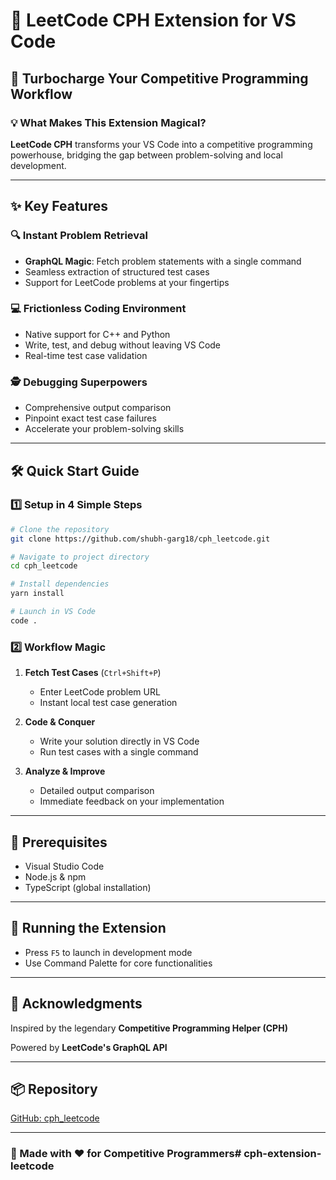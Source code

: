 # 🧩 LeetCode CPH Extension for VS Code

## 🚀 Turbocharge Your Competitive Programming Workflow

### 💡 What Makes This Extension Magical?

**LeetCode CPH** transforms your VS Code into a competitive programming powerhouse, bridging the gap between problem-solving and local development.

---

## ✨ Key Features

### 🔍 Instant Problem Retrieval
- **GraphQL Magic**: Fetch problem statements with a single command
- Seamless extraction of structured test cases
- Support for LeetCode problems at your fingertips

### 💻 Frictionless Coding Environment
- Native support for C++ and Python
- Write, test, and debug without leaving VS Code
- Real-time test case validation

### 🕵️ Debugging Superpowers
- Comprehensive output comparison
- Pinpoint exact test case failures
- Accelerate your problem-solving skills

---

## 🛠 Quick Start Guide

### 1️⃣ Setup in 4 Simple Steps

```bash
# Clone the repository
git clone https://github.com/shubh-garg18/cph_leetcode.git

# Navigate to project directory
cd cph_leetcode

# Install dependencies
yarn install

# Launch in VS Code
code .
```

### 2️⃣ Workflow Magic

1. **Fetch Test Cases** (`Ctrl+Shift+P`)
   - Enter LeetCode problem URL
   - Instant local test case generation

2. **Code & Conquer**
   - Write your solution directly in VS Code
   - Run test cases with a single command

3. **Analyze & Improve**
   - Detailed output comparison
   - Immediate feedback on your implementation

---

## 🔧 Prerequisites

- Visual Studio Code
- Node.js & npm
- TypeScript (global installation)

---

## 🚀 Running the Extension

- Press `F5` to launch in development mode
- Use Command Palette for core functionalities

---

## 🙌 Acknowledgments

Inspired by the legendary **Competitive Programming Helper (CPH)** 

Powered by **LeetCode's GraphQL API**

---

## 📦 Repository

[GitHub: cph_leetcode](https://github.com/shubh-garg18/cph_leetcode)

---


### 💖 Made with ❤️ for Competitive Programmers# cph-extension-leetcode
